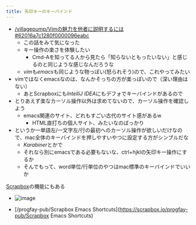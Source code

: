 ```yaml
---
title: 矢印キーのキーバインド
---
```


* [/villagepump/Vimの魅力を他者に説明するには#62016a7c1280f0000096eabc](https://scrapbox.io/villagepump/Vimの魅力を他者に説明するには#62016a7c1280f0000096eabc)
  * この話をみて気になった
  * キー操作の楽さを体験したい
    * Cmd-Aを知ってる人から見たら「知らないともったいない」と感じるのと同じような感じなんだろうな
  * *vim*も*emacs*も同じような物っぽい(怒られそう)ので、これやってみたい
* vimではなくemacsなのは、なんかそっちの方が楽っぽいので（深い理由はない）
  * あとScrapboxにも*IntelliJ IDEA*にもデフォでキーバインドがあるので
* とりあえず楽なカーソル操作以外は求めてないので、カーソル操作を確認しよう
  * emacs関連のサイト、どれもすごい古代のサイト感があるw
    * HTML直打ちの個人サイト、みたいなのばっかり
* というか一単語左/一文字左/行の最初へのカーソル操作が欲しいだけなので、mac全体のキーバインドを押しやすいやつに設定する方がシンプルだな
  * *Karabiner*とかで
  * それなら別にemacsである必要もないな、ctrl+hjklの矢印キー操作にするか
  * そんでもって、word単位/行単位のやつはmac標準のキーバインドでいいか

[Scrapbox](Scrapbox.md)の機能にもある

* ![image](https://gyazo.com/379e3bed5990d19aef40ecefef82a348/thumb/1000)

* \[/progfay-pub/Scrapbox Emacs Shortcuts\](https://scrapbox.io/progfay-pub/Scrapbox Emacs Shortcuts)
